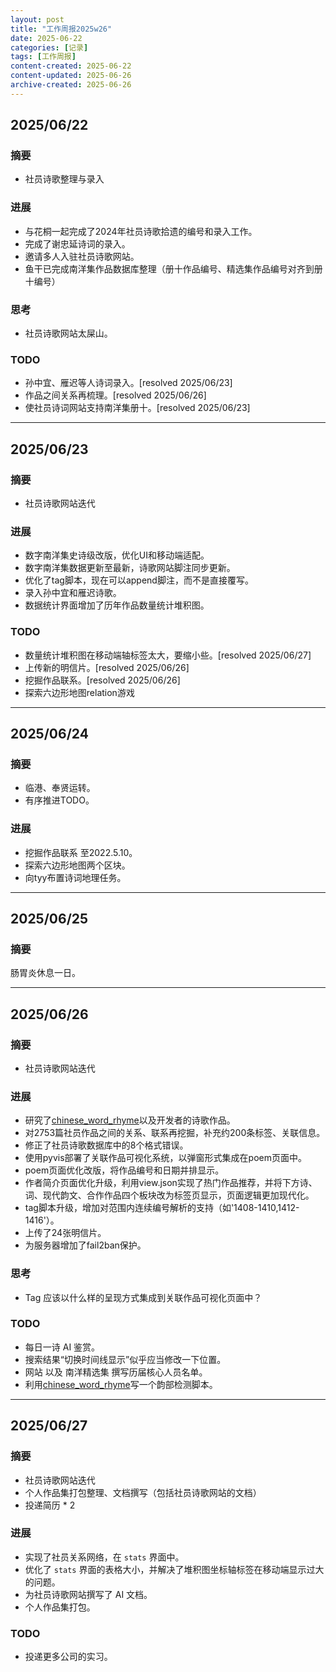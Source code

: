 ```yaml
---
layout: post
title: "工作周报2025w26"
date: 2025-06-22
categories: [记录]
tags: [工作周报]
content-created: 2025-06-22
content-updated: 2025-06-26
archive-created: 2025-06-26
---
```


## 2025/06/22

### 摘要

- 社员诗歌整理与录入

### 进展

- 与花桐一起完成了2024年社员诗歌拾遗的编号和录入工作。
- 完成了谢忠延诗词的录入。
- 邀请多人入驻社员诗歌网站。
- 鱼干已完成南洋集作品数据库整理（册十作品编号、精选集作品编号对齐到册十编号）

### 思考

- 社员诗歌网站太屎山。

### TODO

- 孙中宜、雁迟等人诗词录入。[resolved 2025/06/23]
- 作品之间关系再梳理。[resolved 2025/06/26]
- 使社员诗词网站支持南洋集册十。[resolved 2025/06/23]

---

## 2025/06/23

### 摘要

- 社员诗歌网站迭代

### 进展

- 数字南洋集史诗级改版，优化UI和移动端适配。
- 数字南洋集数据更新至最新，诗歌网站脚注同步更新。
- 优化了tag脚本，现在可以append脚注，而不是直接覆写。
- 录入孙中宜和雁迟诗歌。
- 数据统计界面增加了历年作品数量统计堆积图。

### TODO

- 数量统计堆积图在移动端轴标签太大，要缩小些。[resolved 2025/06/27]
- 上传新的明信片。[resolved 2025/06/26]
- 挖掘作品联系。[resolved 2025/06/26]
- 探索六边形地图relation游戏

---

## 2025/06/24

### 摘要

- 临港、奉贤运转。
- 有序推进TODO。

### 进展

- 挖掘作品联系 至2022.5.10。
- 探索六边形地图两个区块。
- 向tyy布置诗词地理任务。

---

## 2025/06/25

### 摘要

肠胃炎休息一日。

---

## 2025/06/26

### 摘要

- 社员诗歌网站迭代

### 进展

- 研究了[chinese_word_rhyme](https://github.com/charlesix59/chinese_word_rhyme)以及开发者的诗歌作品。
- 对2753篇社员作品之间的关系、联系再挖掘，补充约200条标签、关联信息。
- 修正了社员诗歌数据库中的8个格式错误。
- 使用pyvis部署了关联作品可视化系统，以弹窗形式集成在poem页面中。
- poem页面优化改版，将作品编号和日期并排显示。
- 作者简介页面优化升级，利用view.json实现了热门作品推荐，并将下方诗、词、现代韵文、合作作品四个板块改为标签页显示，页面逻辑更加现代化。
- tag脚本升级，增加对范围内连续编号解析的支持（如'1408-1410,1412-1416'）。
- 上传了24张明信片。
- 为服务器增加了fail2ban保护。

### 思考

- Tag 应该以什么样的呈现方式集成到关联作品可视化页面中？

### TODO

- 每日一诗 AI 鉴赏。
- 搜索结果“切换时间线显示”似乎应当修改一下位置。
- 网站 以及 南洋精选集 撰写历届核心人员名单。
- 利用[chinese_word_rhyme](https://github.com/charlesix59/chinese_word_rhyme)写一个韵部检测脚本。

---

## 2025/06/27

### 摘要

- 社员诗歌网站迭代
- 个人作品集打包整理、文档撰写（包括社员诗歌网站的文档）
- 投递简历 * 2

### 进展

- 实现了社员关系网络，在 `stats` 界面中。
- 优化了 `stats` 界面的表格大小，并解决了堆积图坐标轴标签在移动端显示过大的问题。
- 为社员诗歌网站撰写了 AI 文档。
- 个人作品集打包。

### TODO

- 投递更多公司的实习。
